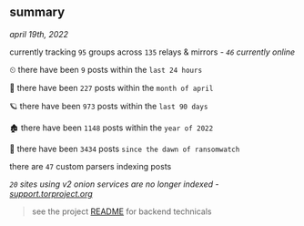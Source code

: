 
## summary
_april 19th, 2022_

currently tracking `95` groups across `135` relays & mirrors - _`46` currently online_

⏲ there have been `9` posts within the `last 24 hours`

🦈 there have been `227` posts within the `month of april`

🪐 there have been `973` posts within the `last 90 days`

🏚 there have been `1148` posts within the `year of 2022`

🦕 there have been `3434` posts `since the dawn of ransomwatch`

there are `47` custom parsers indexing posts

_`20` sites using v2 onion services are no longer indexed - [support.torproject.org](https://support.torproject.org/onionservices/v2-deprecation/)_

> see the project [README](https://github.com/thetanz/ransomwatch#ransomwatch--) for backend technicals

